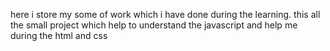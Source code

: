 here i store my some of work which i have done during the learning.
this all the small project which help to understand the javascript and help me during the html and css 
